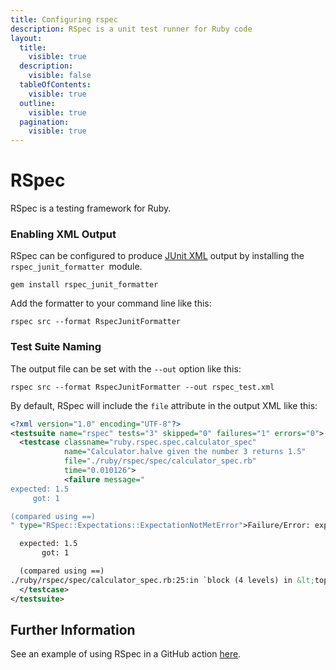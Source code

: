 ```yaml
---
title: Configuring rspec
description: RSpec is a unit test runner for Ruby code
layout:
  title:
    visible: true
  description:
    visible: false
  tableOfContents:
    visible: true
  outline:
    visible: true
  pagination:
    visible: true
---
```


# RSpec

RSpec is a testing framework for Ruby.

### Enabling XML Output

RSpec can be configured to produce [JUnit XML](https://github.com/testmoapp/junitxml) output by installing the `rspec_junit_formatter `module. 

```shell
gem install rspec_junit_formatter
```
Add the formatter to your command line like this:

```shell
rspec src --format RspecJunitFormatter
```

### Test Suite Naming

The output file can be set with the `--out` option like this:

```shell
rspec src --format RspecJunitFormatter --out rspec_test.xml
```
By default, RSpec will include the `file` attribute in the output XML like this:

```xml
<?xml version="1.0" encoding="UTF-8"?>
<testsuite name="rspec" tests="3" skipped="0" failures="1" errors="0">
  <testcase classname="ruby.rspec.spec.calculator_spec" 
            name="Calculator.halve given the number 3 returns 1.5" 
            file="./ruby/rspec/spec/calculator_spec.rb" 
            time="0.010126">
            <failure message="
expected: 1.5
     got: 1

(compared using ==)
" type="RSpec::Expectations::ExpectationNotMetError">Failure/Error: expect(Calculator.halve(3)).to eq(1.5)

  expected: 1.5
       got: 1

  (compared using ==)
./ruby/rspec/spec/calculator_spec.rb:25:in `block (4 levels) in &lt;top (required)&gt;&apos;</failure>
  </testcase>
</testsuite>

```

## Further Information

See an example of using RSpec in a GitHub action [here](https://github.com/trunk-io/flake-factory/blob/main/.github/workflows/ruby-tests.yaml#L22).
